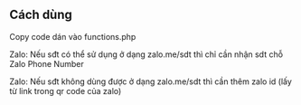 <h2>Cách dùng</h2>
<p>Copy code dán vào functions.php</p>
<p>Zalo: Nếu sđt có thể sử dụng ở dạng zalo.me/sdt thì chỉ cần nhận sdt chỗ Zalo Phone Number</p>
<p>Zalo: Nếu sđt không dùng được ở dạng zalo.me/sdt thì cần thêm zalo id (lấy từ link trong qr code của zalo)</p>
